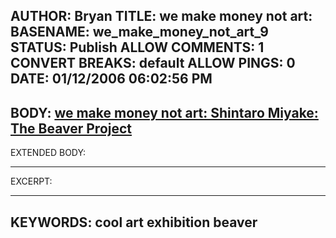 AUTHOR: Bryan
TITLE: we make money not art:
BASENAME: we_make_money_not_art_9
STATUS: Publish
ALLOW COMMENTS: 1
CONVERT BREAKS: __default__
ALLOW PINGS: 0
DATE: 01/12/2006 06:02:56 PM
-----
BODY:
<a title="we make money not art: Shintaro Miyake: The Beaver Project" href="http://www.we-make-money-not-art.com/archives/007823.php">we make money not art: Shintaro Miyake: The Beaver Project</a>
-----
EXTENDED BODY:

-----
EXCERPT:

-----
KEYWORDS:
cool art exhibition beaver
-----


